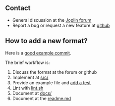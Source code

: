 ## Contact

- General discussion at the [Joplin forum](https://discourse.joplinapp.org/t/jimmy-a-joplin-import-tool/38503)
- Report a bug or request a new feature at [github](https://github.com/marph91/jimmy/issues/new/choose)

## How to add a new format?

Here is a [good example commit](https://github.com/marph91/jimmy/commit/362acf0319b130c5abb90324129b76c1b5ebefca).

The brief workflow is:

1. Discuss the format at the forum or github
2. Implement at [src/](https://github.com/marph91/jimmy/tree/master/src/formats)
3. Provide an example file and [add a test](https://github.com/marph91/jimmy/blob/master/test/example_commands.sh)
4. Lint with [lint.sh](https://github.com/marph91/jimmy/blob/master/lint.sh)
5. Document at [docs/](https://github.com/marph91/jimmy/tree/master/docs/formats)
6. Document at the [readme.md](https://github.com/marph91/jimmy/blob/master/readme.md)
